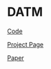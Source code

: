 # DATM
[Code](https://github.com/NUS-HPC-AI-Lab/DATM)

[Project Page](https://gzyaftermath.github.io/DATM/)

[Paper](https://arxiv.org/abs/2310.05773)
